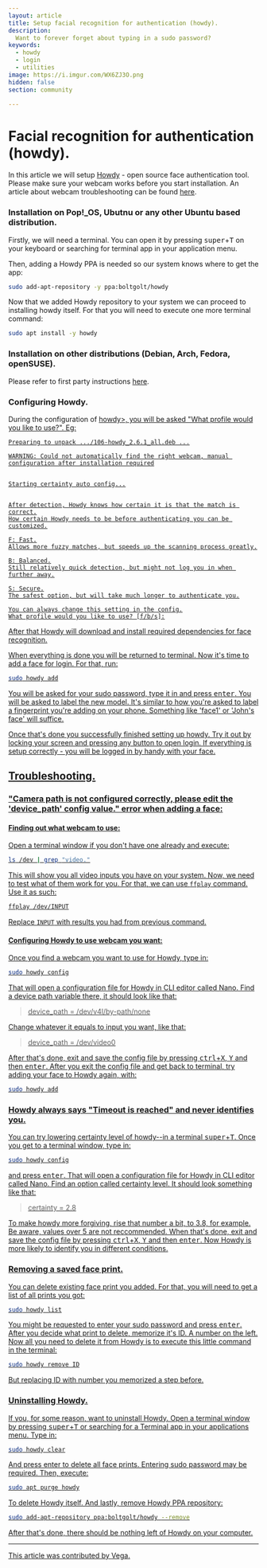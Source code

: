 ```yaml
---
layout: article
title: Setup facial recognition for authentication (howdy).
description:
  Want to forever forget about typing in a sudo password?
keywords:
  - howdy
  - login
  - utilities
image: https://i.imgur.com/WX6ZJ3O.png
hidden: false
section: community

---
```


# Facial recognition for authentication (howdy).

In this article we will setup [Howdy](https://github.com/Boltgolt/howdy) - open source face authentication tool.
Please make sure your webcam works before you start installation. An article about webcam troubleshooting can be found [here](/articles/webcam).


### Installation on Pop!_OS, Ubutnu or any other Ubuntu based distribution.

Firstly, we will need a terminal. You can open it by pressing <kbd>super</kbd>+<kbd>T</kbd> on your keyboard or searching for terminal app in your application menu.

Then, adding a Howdy PPA is needed so our system knows where to get the app:
```bash
sudo add-apt-repository -y ppa:boltgolt/howdy
```

Now that we added Howdy repository to your system we can proceed to installing howdy itself. For that you will need to execute one more terminal command:
```bash
sudo apt install -y howdy
```

### Installation on other distributions (Debian, Arch, Fedora, openSUSE).
Please refer to first party instructions [here](https://github.com/Boltgolt/howdy#installation).

### Configuring Howdy.
During the configuration of <u>howdy>, you will be asked "What profile would you like to use?". Eg:
```
Preparing to unpack .../106-howdy_2.6.1_all.deb ...

WARNING: Could not automatically find the right webcam, manual configuration after installation required


Starting certainty auto config...


After detection, Howdy knows how certain it is that the match is correct.
How certain Howdy needs to be before authenticating you can be customized.

F: Fast.
Allows more fuzzy matches, but speeds up the scanning process greatly.

B: Balanced.
Still relatively quick detection, but might not log you in when further away.

S: Secure.
The safest option, but will take much longer to authenticate you.

You can always change this setting in the config.
What profile would you like to use? [f/b/s]:
```
After that Howdy will download and install required dependencies for face recognition.

When everything is done you will be returned to terminal. Now it's time to add a face for login. For that, run:
```bash
sudo howdy add
```
You will be asked for your sudo password, type it in and press <kbd>enter</kbd>. You will be asked to label the new model. It's similar to how you're asked to label a fingerprint you're adding on your phone. Something like 'face1' or 'John's face' will suffice.

Once that's done you successfully finished setting up howdy. Try it out by locking your screen and pressing any button to open login. If everything is setup correctly - you will be logged in by <u>handy</u> with your face.

## Troubleshooting.

### "Camera path is not configured correctly, please edit the 'device_path' config value." error when adding a face:

#### Finding out what webcam to use:
Open a terminal window if you don't have one already and execute:
```bash
ls /dev | grep "video."
```
This will show you all video inputs you have on your system.
Now, we need to test what of them work for you.
For that, we can use `ffplay` command. Use it as such:
```bash
ffplay /dev/INPUT
```
Replace `INPUT` with results you had from previous command.

#### Configuring Howdy to use webcam you want:
Once you find a webcam you want to use for Howdy, type in:
```bash
sudo howdy config
```
That will open a configuration file for Howdy in CLI editor called Nano.
Find a device path variable there, it should look like that:
> device_path = /dev/v4l/by-path/none

Change whatever it equals to input you want, like that:
> device_path = /dev/video0

After that's done, exit and save the config file by pressing <kbd>ctrl</kbd>+<kbd>X</kbd>, <kbd>Y</kbd> and then <kbd>enter</kbd>.
After you exit the config file and get back to terminal, try adding your face to Howdy again, with:
```bash
sudo howdy add
```

### Howdy always says "Timeout is reached" and never identifies you.
You can try lowering certainty level of howdy--in a terminal <kbd>super</kbd>+<kbd>T</kbd>.
Once you get to a terminal window, type in:
```bash
sudo howdy config
```
and press <kbd>enter</kbd>. That will open a configuration file for Howdy in CLI editor called Nano.
Find an option called certainty level. It should look something like that:
> certainty = 2.8

To make howdy more forgiving, rise that number a bit, to 3.8, for example. Be aware, values over 5 are not reccommended.
When that's done, exit and save the config file by pressing <kbd>ctrl</kbd>+<kbd>X</kbd>, <kbd>Y</kbd> and then <kbd>enter</kbd>.
Now Howdy is more likely to identify you in different conditions.

### Removing a saved face print.
You can delete existing face print you added. For that, you will need to get a list of all prints you got:
```bash
sudo howdy list
```
You might be requested to enter your sudo password and press <kbd>enter</kbd>.
After you decide what print to delete, memorize it's ID. A number on the left.
Now all you need to delete it from Howdy is to execute this little command in the terminal:
```bash
sudo howdy remove ID
```
But replacing ID with number you memorized a step before.

### Uninstalling Howdy.
If you, for some reason, want to uninstall Howdy.
Open a terminal window by pressing <kbd>super</kbd>+<kbd>T</kbd> or searching for a Terminal app in your applications menu. Type in:
```bash
sudo howdy clear
```
And press enter to delete all face prints. Entering sudo password may be required.
Then, execute:
```bash
sudo apt purge howdy
```
To delete Howdy itself.
And lastly, remove Howdy PPA repository:
```bash
sudo add-apt-repository ppa:boltgolt/howdy --remove
```
After that's done, there should be nothing left of Howdy on your computer.

---

This article was contributed by [Vega](https://github.com/smth-0).
